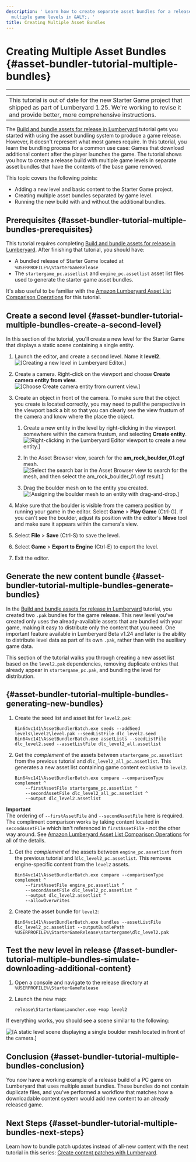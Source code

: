```yaml
---
description: ' Learn how to create separate asset bundles for a release build with
  multiple game levels in &ALY;. '
title: Creating Multiple Asset Bundles
---
```

# Creating Multiple Asset Bundles {#asset-bundler-tutorial-multiple-bundles}


****  

|  | 
| --- |
| This tutorial is out of date for the new Starter Game project that shipped as part of Lumberyard 1\.25\. We're working to revise it and provide better, more comprehensive instructions\.  | 

The [Build and bundle assets for release in Lumberyard](/docs/userguide/assets/bundle/tutorial-release.md) tutorial gets you started with using the asset bundling system to produce a game release\. However, it doesn't represent what most games require\. In this tutorial, you learn the bundling process for a common use case: Games that download additional content after the player launches the game\. The tutorial shows you how to create a release build with multiple game levels in separate asset bundles that have the contents of the base game removed\.

This topic covers the following points:
+ Adding a new level and basic content to the Starter Game project\.
+ Creating multiple asset bundles separated by game level\.
+ Running the new build with and without the additional bundles\.

## Prerequisites {#asset-bundler-tutorial-multiple-bundles-prerequisites}

This tutorial requires completing [Build and bundle assets for release in Lumberyard](/docs/userguide/assets/bundle/tutorial-release.md)\. After finishing that tutorial, you should have:
+ A bundled release of Starter Game located at `%USERPROFILE%\StarterGameRelease`
+ The `startergame_pc.assetlist` and `engine_pc.assetlist` asset list files used to generate the starter game asset bundles\.

It's also useful to be familiar with the [Amazon Lumberyard Asset List Comparison Operations](/docs/userguide/assets/bundle/list-operations.md) for this tutorial\.

## Create a second level {#asset-bundler-tutorial-multiple-bundles-create-a-second-level}

 In this section of the tutorial, you'll create a new level for the Starter Game that displays a static scene containing a single entity\. 

1. Launch the editor, and create a second level\. Name it **level2**\.  
![\[Creating a new level in Lumberyard Editor.\]](/images/userguide/assetbundler/tutorial-multiple-bundles/01.png)

1. Create a camera\. Right\-click on the viewport and choose **Create camera entity from view**\.  
![\[Choose Create camera entity from current view.\]](/images/userguide/assetbundler/tutorial-multiple-bundles/02.png)

1. Create an object in front of the camera\. To make sure that the object you create is located correctly, you may need to pull the perspective in the viewport back a bit so that you can clearly see the view frustum of the camera and know where the place the object\.

   1. Create a new entity in the level by right\-clicking in the viewport somewhere within the camera frustum, and selecting **Create entity**\.  
![\[Right-clicking in the Lumberyard Editor viewport to create a new entity.\]](/images/userguide/assetbundler/tutorial-multiple-bundles/03.png)

   1. In the Asset Browser view, search for the **am\_rock\_boulder\_01\.cgf** mesh\.  
![\[Select the search bar in the Asset Browser view to search for the mesh, and then select the am_rock_boulder_01.cgf result.\]](/images/userguide/assetbundler/tutorial-multiple-bundles/04.png)

   1. Drag the boulder mesh on to the entity you created\.  
![\[Assigning the boulder mesh to an entity with drag-and-drop.\]](/images/userguide/assetbundler/tutorial-multiple-bundles/05.png)

1. Make sure that the boulder is visible from the camera position by running your game in the editor\. Select **Game** > **Play Game** \(Ctrl\-G\)\. If you can't see the boulder, adjust its position with the editor's **Move** tool and make sure it appears within the camera's view\.

1. Select **File** > **Save** \(Ctrl\-S\) to save the level\.

1. Select **Game** > **Export to Engine** \(Ctrl\-E\) to export the level\.

1. Exit the editor\.

## Generate the new content bundle {#asset-bundler-tutorial-multiple-bundles-generate-bundles}

 In the [Build and bundle assets for release in Lumberyard](/docs/userguide/assets/bundle/tutorial-release.md) tutorial, you created two `.pak` bundles for the game release\. This new level you've created only uses the already\-available assets that are bundled with your game, making it easy to distribute only the content that you need\. One important feature available in Lumberyard Beta v1\.24 and later is the ability to distribute level data as part of its own `.pak`, rather than with the auxiliary game data\. 

 This section of the tutorial walks you through creating a new asset list based on the `level2.pak` dependencies, removing duplicate entries that already appear in `startergame_pc.pak`, and bundling the level for distribution\. 

##  {#asset-bundler-tutorial-multiple-bundles-generating-new-bundles}

1. Create the seed list and asset list for `level2.pak`:

   ```
   Bin64vc141\AssetBundlerBatch.exe seeds --addSeed levels\level2\level.pak --seedListFile dlc_level2.seed
   Bin64vc141\AssetBundlerBatch.exe assetLists --seedListFile dlc_level2.seed --assetListFile dlc_level2_all.assetlist
   ```

1. Get the *complement* of the assets between `startergame_pc.assetlist` from the previous tutorial and `dlc_level2_all_pc.assetlist`\. This generates a new asset list containing game content exclusive to `level2`\.

   ```
   Bin64vc141\AssetBundlerBatch.exe compare --comparisonType complement ^
       --firstAssetFile startergame_pc.assetlist ^
       --secondAssetFile dlc_level2_all_pc.assetlist ^
       --output dlc_level2.assetlist
   ```
**Important**  
 The ordering of `--firstAssetFile` and `--secondAssetFile` here is required\. The compliment comparison works by taking content located in `secondAssetFile` which isn't referenced in `firstAssetFile` - not the other way around\. See [Amazon Lumberyard Asset List Comparison Operations](/docs/userguide/assets/bundle/list-operations.md) for all of the details\. 

1. Get the *complement* of the assets between `engine_pc.assetlist` from the previous tutorial and l`dlc_level2_pc.assetlist`\. This removes engine\-specific content from the `level2` assets\.

   ```
   Bin64vc141\AssetBundlerBatch.exe compare --comparisonType complement ^
       --firstAssetFile engine_pc.assetlist ^
       --secondAssetFile dlc_level2_pc.assetlist ^
       --output dlc_level2.assetlist ^
       --allowOverwrites
   ```

1. Create the asset bundle for `level2`:

   ```
   Bin64vc141\AssetBundlerBatch.exe bundles --assetListFile dlc_level2_pc.assetlist --outputBundlePath %USERPROFILE%\StarterGameRelease\startergame\dlc_level2.pak
   ```

## Test the new level in release {#asset-bundler-tutorial-multiple-bundles-simulate-downloading-additional-content}

1. Open a console and navigate to the release directory at `%USERPROFILE%\StarterGameRelease`

1. Launch the new map:

   ```
   release\StarterGameLauncher.exe +map level2
   ```

If everything works, you should see a scene similar to the following:

![\[A static level scene displaying a single boulder mesh located in front of the camera.\]](/images/userguide/assetbundler/tutorial-multiple-bundles/06.png)

## Conclusion {#asset-bundler-tutorial-multiple-bundles-conclusion}

You now have a working example of a release build of a PC game on Lumberyard that uses multiple asset bundles\. These bundles do not contain duplicate files, and you've performed a workflow that matches how a downloadable content system would add new content to an already released game\.

## Next Steps {#asset-bundler-tutorial-multiple-bundles-next-steps}

Learn how to bundle patch updates instead of all\-new content with the next tutorial in this series: [Create content patches with Lumberyard](/docs/userguide/assets/bundle/tutorial-content-patches.md)\.